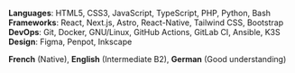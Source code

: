 ---
---
**Languages**: HTML5, CSS3, JavaScript, TypeScript, PHP, Python, Bash  
**Frameworks**: React, Next.js, Astro, React-Native, Tailwind CSS, Bootstrap  
**DevOps**: Git, Docker, GNU/Linux, GitHub Actions, GitLab CI, Ansible, K3S  
**Design**: Figma, Penpot, Inkscape  
 
**French** (Native), **English** (Intermediate B2), **German** (Good understanding)